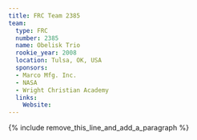 ```yaml
---
title: FRC Team 2385
team:
  type: FRC
  number: 2385
  name: Obelisk Trio
  rookie_year: 2008
  location: Tulsa, OK, USA
  sponsors:
  - Marco Mfg. Inc.
  - NASA
  - Wright Christian Academy
  links:
    Website:
---
```


{% include remove_this_line_and_add_a_paragraph %}